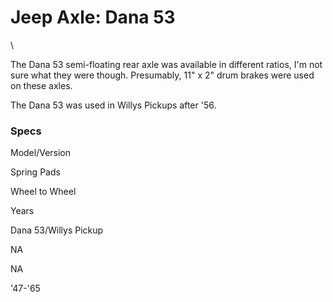 # Jeep Axle: Dana 53

\

The Dana 53 semi-floating rear axle was available in different ratios, I\'m not sure what they were though. Presumably, 11\" x 2\" drum brakes were used on these axles.

The Dana 53 was used in Willys Pickups after \'56.

### Specs

Model/Version

Spring Pads

Wheel to Wheel

Years

Dana 53/Willys Pickup

NA

NA

\'47-\'65
